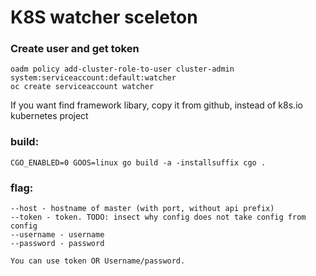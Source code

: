 # K8S watcher sceleton

### Create user and get token
    oadm policy add-cluster-role-to-user cluster-admin system:serviceaccount:default:watcher
    oc create serviceaccount watcher

 If you want find framework libary, copy it from github, instead of k8s.io kubernetes project
 
 
### build:
    CGO_ENABLED=0 GOOS=linux go build -a -installsuffix cgo .

### flag:
    --host - hostname of master (with port, without api prefix)
    --token - token. TODO: insect why config does not take config from config
    --username - username
    --password - password

    You can use token OR Username/password. 